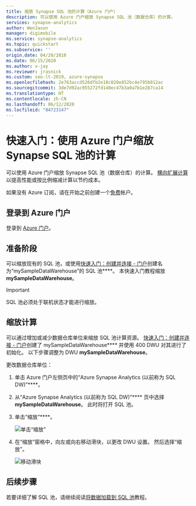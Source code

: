 ```yaml
---
title: 缩放 Synapse SQL 池的计算（Azure 门户）
description: 可以使用 Azure 门户缩放 Synapse SQL 池（数据仓库）的计算。
services: synapse-analytics
author: WenJason
manager: digimobile
ms.service: synapse-analytics
ms.topic: quickstart
ms.subservice: ''
origin.date: 04/28/2018
ms.date: 06/15/2020
ms.author: v-jay
ms.reviewer: jrasnick
ms.custom: seo-lt-2019, azure-synapse
ms.openlocfilehash: 2e763accd526dfb2e18c020e852bc4e795b012ac
ms.sourcegitcommit: 3de7d92ac955272fd140ec47b3a0a7b1e287ca14
ms.translationtype: HT
ms.contentlocale: zh-CN
ms.lasthandoff: 06/12/2020
ms.locfileid: "84723147"
---
```

# <a name="quickstart-scale-compute-for-synapse-sql-pool-with-the-azure-portal"></a>快速入门：使用 Azure 门户缩放 Synapse SQL 池的计算

可以使用 Azure 门户缩放 Synapse SQL 池（数据仓库）的计算。 [横向扩展计算](sql-data-warehouse-manage-compute-overview.md)以提高性能或按比例缩减计算以节约成本。 

如果没有 Azure 订阅，请在开始之前创建一个[免费](https://www.azure.cn/pricing/1rmb-trial/)帐户。

## <a name="sign-in-to-the-azure-portal"></a>登录到 Azure 门户

登录到 [Azure 门户](https://portal.azure.cn/)。

## <a name="before-you-begin"></a>准备阶段

可以缩放现有的 SQL 池，或使用[快速入门：创建并连接 - 门户](create-data-warehouse-portal.md)创建名为“mySampleDataWarehouse”的 SQL 池****。 本快速入门教程缩放 **mySampleDataWarehouse**。

>[!IMPORTANT] 
>SQL 池必须处于联机状态才能进行缩放。 

## <a name="scale-compute"></a>缩放计算

可以通过增加或减少数据仓库单位来缩放 SQL 池计算资源。 [快速入门：创建并连接 - 门户](create-data-warehouse-portal.md)创建了 mySampleDataWarehouse**** 并使用 400 DWU 对其进行了初始化。 以下步骤调整为 DWU **mySampleDataWarehouse**。

更改数据仓库单位：

1. 单击 Azure 门户左侧页中的“Azure Synapse Analytics (以前称为 SQL DW)”****。
2. 从“Azure Synapse Analytics (以前称为 SQL DW)”**** 页中选择 **mySampleDataWarehouse**。 此时将打开 SQL 池。
3. 单击“缩放”****。

    ![单击“缩放”](./media/quickstart-scale-compute-portal/click-scale.png)

2. 在“缩放”窗格中，向左或向右移动滑块，以更改 DWU 设置。 然后选择“缩放”。

    ![移动滑块](./media/quickstart-scale-compute-portal/scale-dwu.png)

## <a name="next-steps"></a>后续步骤
若要详细了解 SQL 池，请继续阅读[将数据加载到 SQL 池](load-data-from-azure-blob-storage-using-polybase.md)教程。 
